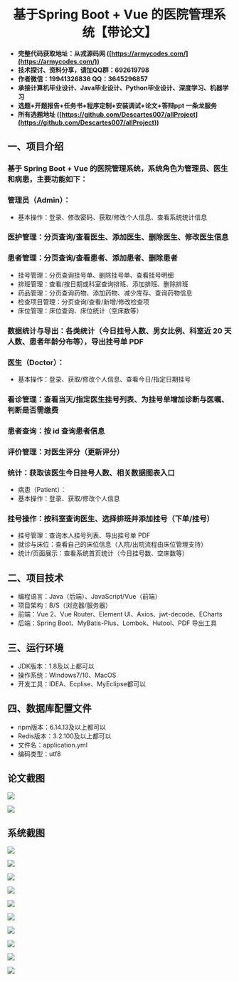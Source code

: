 <h1 align="center">基于Spring Boot + Vue 的医院管理系统【带论文】</h1></p>

- <b>完整代码获取地址：从戎源码网 ([https://armycodes.com/](https://armycodes.com/))</b>
- <b>技术探讨、资料分享，请加QQ群：692619798</b>
- <b>作者微信：19941326836  QQ：3645296857</b>
- <b>承接计算机毕业设计、Java毕业设计、Python毕业设计、深度学习、机器学习</b>
- <b>选题+开题报告+任务书+程序定制+安装调试+论文+答辩ppt 一条龙服务</b>
- <b>所有选题地址 ([https://github.com/Descartes007/allProject](https://github.com/Descartes007/allProject)) </b>

## 一、项目介绍

### 基于 Spring Boot + Vue 的医院管理系统，系统角色为管理员、医生和病患，主要功能如下：
### 管理员（Admin）：
- 基本操作：登录、修改密码、获取/修改个人信息、查看系统统计信息
### 医护管理：分页查询/查看医生、添加医生、删除医生、修改医生信息
### 患者管理：分页查询/查看患者、添加患者、删除患者
- 挂号管理：分页查询挂号单、删除挂号单、查看挂号明细
- 排班管理：查看/按日期或科室查询排班、添加排班、删除排班
- 药品管理：分页查询药物、添加药物、减少库存、查询药物信息
- 检查项目管理：分页查询/查看/新增/修改检查项
- 床位管理：床位查询、床位统计（空床数等）
### 数据统计与导出：各类统计（今日挂号人数、男女比例、科室近 20 天人数、患者年龄分布等），导出挂号单 PDF
### 医生（Doctor）：
- 基本操作：登录、获取/修改个人信息、查看今日/指定日期挂号
### 看诊管理：查看当天/指定医生挂号列表、为挂号单增加诊断与医嘱、判断是否需缴费
### 患者查询：按 id 查询患者信息
### 评价管理：对医生评分（更新评分）
### 统计：获取该医生今日挂号人数、相关数据图表入口
- 病患（Patient）：
- 基本操作：登录、获取/修改个人信息
### 挂号操作：按科室查询医生、选择排班并添加挂号（下单/挂号）
- 挂号管理：查询本人挂号列表、导出挂号单 PDF
- 就诊与床位：查看自己的床位信息（入院/出院流程由床位管理支持）
- 统计/页面展示：查看系统首页统计（今日挂号数、空床数等）

## 二、项目技术

- 编程语言：Java（后端）、JavaScript/Vue（前端）
- 项目架构：B/S（浏览器/服务器）
- 前端：Vue 2、Vue Router、Element UI、Axios、jwt-decode、ECharts
- 后端：Spring Boot、MyBatis-Plus、Lombok、Hutool、PDF 导出工具


## 三、运行环境

- JDK版本：1.8及以上都可以
- 操作系统：Windows7/10、MacOS
- 开发工具：IDEA、Ecplise、MyEclipse都可以

## 四、数据库配置文件

- npm版本：6.14.13及以上都可以
- Redis版本：3.2.100及以上都可以
- 文件名：application.yml
- 编码类型：utf8

## 论文截图

![](screenshot/1.png)

![](screenshot/2.png)

## 系统截图

![](screenshot/3.png)

![](screenshot/4.png)

![](screenshot/5.png)

![](screenshot/6.png)

![](screenshot/7.png)

![](screenshot/8.png)

![](screenshot/9.png)

![](screenshot/10.png)

![](screenshot/11.png)

![](screenshot/12.png)